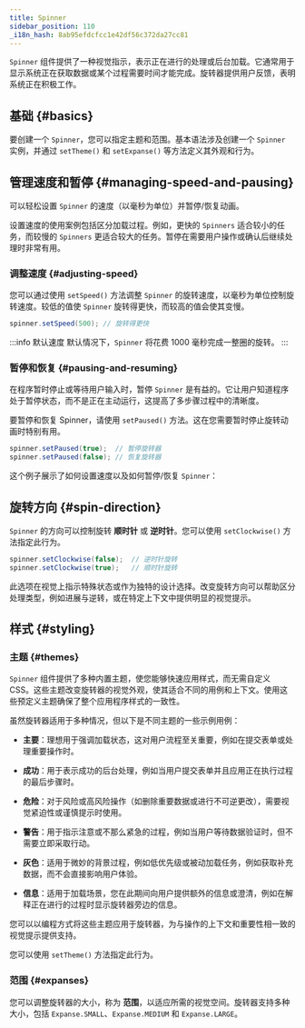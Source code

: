 ```yaml
---
title: Spinner
sidebar_position: 110
_i18n_hash: 8ab95efdcfcc1e42df56c372da27cc81
---
```

<DocChip chip="shadow" />
<DocChip chip="name" label="dwc-spinner" />
<DocChip chip='since' label='24.10' />
<JavadocLink type="spinner" location="com/webforj/component/spinner/Spinner" top='true'/>

`Spinner` 组件提供了一种视觉指示，表示正在进行的处理或后台加载。它通常用于显示系统正在获取数据或某个过程需要时间才能完成。旋转器提供用户反馈，表明系统正在积极工作。

## 基础 {#basics}

要创建一个 `Spinner`，您可以指定主题和范围。基本语法涉及创建一个 `Spinner` 实例，并通过 `setTheme()` 和 `setExpanse()` 等方法定义其外观和行为。

<ComponentDemo 
path='/webforj/spinnerdemo?' 
javaE='https://raw.githubusercontent.com/webforj/webforj-documentation/refs/heads/main/src/main/java/com/webforj/samples/views/spinner/SpinnerDemoView.java'
cssURL='/css/spinnerstyles/spinnerdemo.css'
height = '225px'
/>

## 管理速度和暂停 {#managing-speed-and-pausing}

可以轻松设置 `Spinner` 的速度（以毫秒为单位）并暂停/恢复动画。

设置速度的使用案例包括区分加载过程。例如，更快的 `Spinners` 适合较小的任务，而较慢的 `Spinners` 更适合较大的任务。暂停在需要用户操作或确认后继续处理时非常有用。

### 调整速度 {#adjusting-speed}

您可以通过使用 `setSpeed()` 方法调整 `Spinner` 的旋转速度，以毫秒为单位控制旋转速度。较低的值使 `Spinner` 旋转得更快，而较高的值会使其变慢。

```java
spinner.setSpeed(500); // 旋转得更快
```

:::info 默认速度
默认情况下，`Spinner` 将花费 1000 毫秒完成一整圈的旋转。
:::

### 暂停和恢复 {#pausing-and-resuming}

在程序暂时停止或等待用户输入时，暂停 `Spinner` 是有益的。它让用户知道程序处于暂停状态，而不是正在主动运行，这提高了多步骤过程中的清晰度。

要暂停和恢复 Spinner，请使用 `setPaused()` 方法。这在您需要暂时停止旋转动画时特别有用。

```java
spinner.setPaused(true);  // 暂停旋转器
spinner.setPaused(false); // 恢复旋转器
```

这个例子展示了如何设置速度以及如何暂停/恢复 `Spinner`：

<ComponentDemo 
path='/webforj/spinnerspeeddemo?'  
javaE='https://raw.githubusercontent.com/webforj/webforj-documentation/refs/heads/main/src/main/java/com/webforj/samples/views/spinner/SpinnerSpeedDemoView.java'
cssURL='/css/spinnerstyles/spinnerspeeddemo.css'
height = '150px'
/>

## 旋转方向 {#spin-direction}

`Spinner` 的方向可以控制旋转 **顺时针** 或 **逆时针**。您可以使用 `setClockwise()` 方法指定此行为。

```java
spinner.setClockwise(false);  // 逆时针旋转
spinner.setClockwise(true);   // 顺时针旋转
```

此选项在视觉上指示特殊状态或作为独特的设计选择。改变旋转方向可以帮助区分处理类型，例如进展与逆转，或在特定上下文中提供明显的视觉提示。

<ComponentDemo 
path='/webforj/spinnerdirectiondemo?' 
javaE='https://raw.githubusercontent.com/webforj/webforj-documentation/refs/heads/main/src/main/java/com/webforj/samples/views/spinner/SpinnerDirectionDemoView.java'
height = '150px'
/>

## 样式 {#styling}

### 主题 {#themes}

`Spinner` 组件提供了多种内置主题，使您能够快速应用样式，而无需自定义 CSS。这些主题改变旋转器的视觉外观，使其适合不同的用例和上下文。使用这些预定义主题确保了整个应用程序样式的一致性。

虽然旋转器适用于多种情况，但以下是不同主题的一些示例用例：

- **主要**：理想用于强调加载状态，这对用户流程至关重要，例如在提交表单或处理重要操作时。
  
- **成功**：用于表示成功的后台处理，例如当用户提交表单并且应用正在执行过程的最后步骤时。
  
- **危险**：对于风险或高风险操作（如删除重要数据或进行不可逆更改），需要视觉紧迫性或谨慎提示时使用。
  
- **警告**：用于指示注意或不那么紧急的过程，例如当用户等待数据验证时，但不需要立即采取行动。

- **灰色**：适用于微妙的背景过程，例如低优先级或被动加载任务，例如获取补充数据，而不会直接影响用户体验。
  
- **信息**：适用于加载场景，您在此期间向用户提供额外的信息或澄清，例如在解释正在进行的过程时显示旋转器旁边的信息。

您可以以编程方式将这些主题应用于旋转器，为与操作的上下文和重要性相一致的视觉提示提供支持。

您可以使用 `setTheme()` 方法指定此行为。

<ComponentDemo 
path='/webforj/spinnerthemedemo?' 
javaE='https://raw.githubusercontent.com/webforj/webforj-documentation/refs/heads/main/src/main/java/com/webforj/samples/views/spinner/SpinnerThemeDemoView.java'
cssURL='/css/spinnerstyles/spinnerthemedemo.css'
height = '100px'
/>

### 范围 {#expanses}

您可以调整旋转器的大小，称为 **范围**，以适应所需的视觉空间。旋转器支持多种大小，包括 `Expanse.SMALL`、`Expanse.MEDIUM` 和 `Expanse.LARGE`。

<ComponentDemo 
path= '/webforj/spinnerexpansedemo?' 
javaE='https://raw.githubusercontent.com/webforj/webforj-documentation/refs/heads/main/src/main/java/com/webforj/samples/views/spinner/SpinnerExpanseDemoView.java'
cssURL='/css/spinnerstyles/spinnerexpansedemo.css'
height = '100px'
/>

<TableBuilder name="Spinner" />
